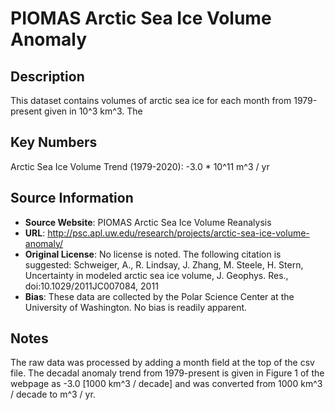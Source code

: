 
# PIOMAS Arctic Sea Ice Volume Anomaly

## Description
This dataset contains volumes of arctic sea ice for each month from 1979-present given in 10^3 km^3. The

## Key Numbers
Arctic Sea Ice Volume Trend (1979-2020): -3.0 * 10^11 m^3 / yr

## Source Information
* **Source Website**: PIOMAS Arctic Sea Ice Volume Reanalysis
* **URL**: http://psc.apl.uw.edu/research/projects/arctic-sea-ice-volume-anomaly/
* **Original License**: No license is noted. The following citation is suggested: Schweiger, A., R. Lindsay, J. Zhang, M. Steele, H. Stern, Uncertainty in modeled arctic sea ice volume, J. Geophys. Res., doi:10.1029/2011JC007084, 2011
* **Bias**: These data are collected by the Polar Science Center at the University of Washington. No bias is readily apparent.

## Notes
The raw data was processed by adding a month field at the top of the csv file. The decadal anomaly trend from 1979-present is given in Figure 1 of the webpage as -3.0 [1000 km^3 / decade] and was converted from 1000 km^3 / decade to m^3 / yr.
